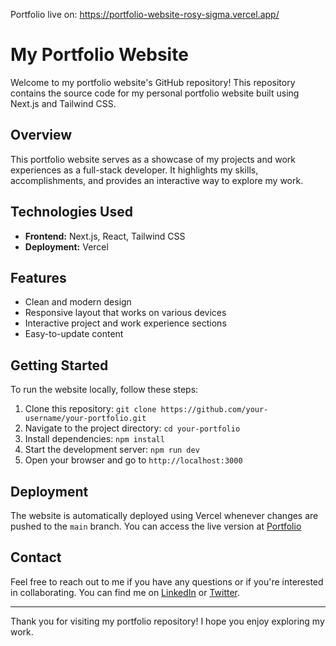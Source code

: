 Portfolio live on: https://portfolio-website-rosy-sigma.vercel.app/

# My Portfolio Website

Welcome to my portfolio website's GitHub repository! This repository contains the source code for my personal portfolio website built using Next.js and Tailwind CSS.

## Overview

This portfolio website serves as a showcase of my projects and work experiences as a full-stack developer. It highlights my skills, accomplishments, and provides an interactive way to explore my work.

## Technologies Used

- **Frontend:** Next.js, React, Tailwind CSS
- **Deployment:** Vercel

## Features

- Clean and modern design
- Responsive layout that works on various devices
- Interactive project and work experience sections
- Easy-to-update content

## Getting Started

To run the website locally, follow these steps:

1. Clone this repository: `git clone https://github.com/your-username/your-portfolio.git`
2. Navigate to the project directory: `cd your-portfolio`
3. Install dependencies: `npm install`
4. Start the development server: `npm run dev`
5. Open your browser and go to `http://localhost:3000`

## Deployment

The website is automatically deployed using Vercel whenever changes are pushed to the `main` branch. You can access the live version at [Portfolio](https://portfolio-website-rosy-sigma.vercel.app/) 



## Contact

Feel free to reach out to me if you have any questions or if you're interested in collaborating. You can find me on [LinkedIn](https://www.linkedin.com/in/janki-bariya/) or [Twitter](https://twitter.com/jankitwts).

---

Thank you for visiting my portfolio repository! I hope you enjoy exploring my work.
